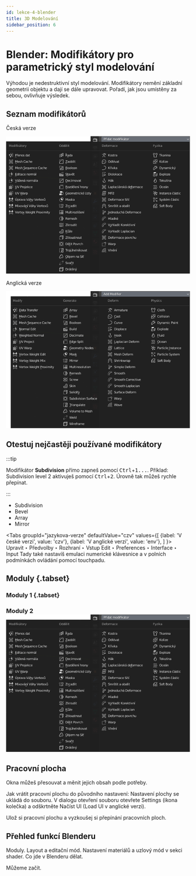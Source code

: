 ```yaml
---
id: lekce-4-blender
title: 3D Modelování
sidebar_position: 6
---
```


# Blender: Modifikátory pro parametrický styl modelování
Výhodou je nedestruktivní styl modelování. Modifikátory nemění základní geometrii objektu a dají se dále upravovat. Pořadí, jak jsou umístěny za sebou, ovlivňuje výsledek.
## Seznam modifikátorů
Česká verze

![image](../img/blender-mod-cz.png)

Anglická verze

![image](../img/blender-mod-en.png)

## Otestuj nejčastěji používané modifikátory

:::tip

 Modifikátor **Subdivision** přímo zapneš pomocí <kbd>Ctrl</kbd>+<kbd>1...</kbd>. Příklad: Subdivision level 2 aktivuješ pomocí <kbd>Ctrl</kbd>+<kbd>2</kbd>. Úrovně tak můžeš rychle přepínat.

:::

- Subdivision
- Bevel
- Array
- Mirror


<Tabs
  groupId="jazykova-verze"
  defaultValue="czv"
  values={[
    {label: 'V české verzi', value: 'czv'},
    {label: 'V anglické verzi', value: 'env'},
  ]
}>
<TabItem value="czv">Upravit ‣ Předvolby ‣ Rozhraní ‣ Vstup</TabItem>
<TabItem value="env">Edit ‣ Preferences ‣ Interface ‣ Input</TabItem>
</Tabs>
Tady také nastavíš emulaci numerické klávesnice a v polních podmínkách ovládání pomocí touchpadu.

## Moduly {.tabset}
### Moduly 1 {.tabset}
### Moduly 2 ![image](../img/blender-mod-cz.png)

## Pracovní plocha
Okna můžeš přesouvat a měnit jejich obsah podle potřeby.

Jak vrátit pracovní plochu do původního nastavení: Nastavení plochy se ukládá do souboru. V dialogu  otevření souboru otevřete Settings (ikona kolečka) a odškrtněte Načíst UI (Load UI v anglické verzi).


Ulož si pracovní plochu a vyzkoušej si přepínání pracovních ploch.

## Přehled funkcí Blenderu
Moduly. Layout a editační mód. Nastavení materiálů a uzlový mód v sekci shader.
Co jde v Blenderu dělat.

Můžeme začít.
